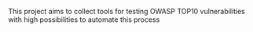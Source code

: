 This project aims to collect tools for testing OWASP TOP10 vulnerabilities with high possibilities to automate this process

